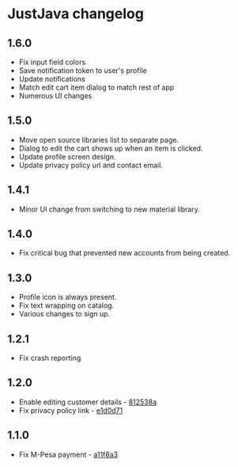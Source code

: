# JustJava changelog

## 1.6.0
* Fix input field colors
* Save notification token to user's profile
* Update notifications
* Match edit cart item dialog to match rest of app
* Numerous UI changes

## 1.5.0
* Move open source libraries list to separate page.
* Dialog to edit the cart shows up when an item is clicked.
* Update profile screen design.
* Update privacy policy url and contact email.

## 1.4.1
* Minor UI change from switching to new material library.

## 1.4.0
* Fix critical bug that prevented new accounts from being created.

## 1.3.0
* Profile icon is always present.
* Fix text wrapping on catalog.
* Various changes to sign up.

## 1.2.1 

* Fix crash reporting

## 1.2.0

* Enable editing customer details - [812538a](https://github.com/MarkNjunge/JustJava-Android/commit/812538a12dd6a16f7623ab9531135538f627a86b)
* Fix privacy policy link - [e1d0d71](https://github.com/MarkNjunge/JustJava-Android/commit/e1d0d714cea9c928e3662d2f020a6413ff48cadf)

## 1.1.0

* Fix M-Pesa payment - [a11f8a3](https://github.com/MarkNjunge/JustJava-Android/commit/a11f8a35136b1e1d2d038e7588d1070c2e4fac1c)